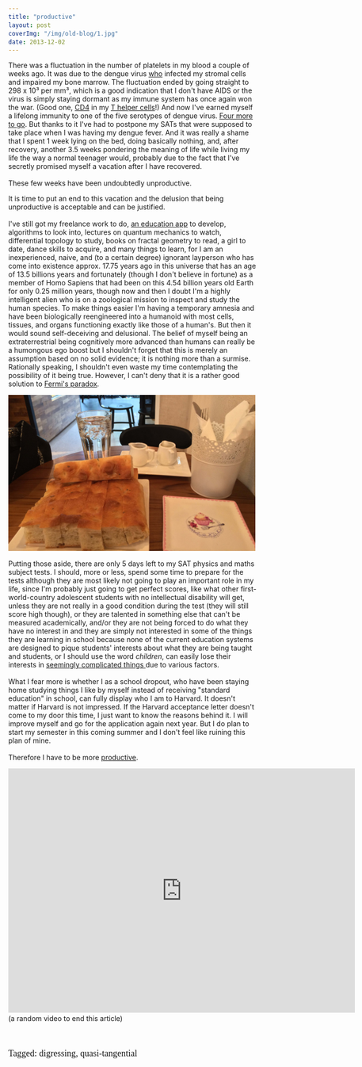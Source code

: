 ```yaml
---
title: "productive"
layout: post
coverImg: "/img/old-blog/1.jpg"
date: 2013-12-02
---
```


There was a fluctuation in the number of platelets in my blood a couple of weeks ago. It was due to the dengue virus <a href="http://english.stackexchange.com/q/140399/38108">who</a> infected my stromal cells and impaired my bone marrow. The fluctuation ended by going straight to 298 x 10&sup3; per mm&sup3;, which is a good indication that I don't have AIDS or the virus is simply staying dormant as my immune system has once again won the war. (Good one, <a href="http://en.wikipedia.org/wiki/CD4">CD4</a> in my <a href="http://en.wikipedia.org/wiki/T_helper_cell">T helper cells</a>!) And now I've earned myself a lifelong immunity to one of the five serotypes of dengue virus. <a href="http://en.wikipedia.org/wiki/Dengue_virus">Four more to go</a>. But thanks to it I've had to postpone my SATs that were supposed to take place when I was having my dengue fever. And it was really a shame that I spent 1 week lying on the bed, doing basically nothing, and, after recovery, another 3.5 weeks pondering the meaning of life while living my life the way a normal teenager would, probably due to the fact that I've secretly promised myself a vacation after I have recovered.
<br><br>
These few weeks have been undoubtedly unproductive.

It is time to put an end to this vacation and the delusion that being unproductive is acceptable and can be justified.
<br><br>
I've still got my freelance work to do, <a href="https://www.facebook.com/M.byArch">an education app</a> to develop, algorithms to look into, lectures on quantum mechanics to watch, differential topology to study, books on fractal geometry to read, a girl to date, dance skills to acquire, and many things to learn, for I am an inexperienced, naive, and (to a certain degree) ignorant layperson who has come into existence approx. 17.75 years ago in this universe that has an age of 13.5 billions years and fortunately (though I don't believe in fortune) as a member of Homo Sapiens that had been on this 4.54 billion years old Earth for only 0.25 million years, though now and then I doubt I'm a highly intelligent alien who is on a zoological mission to inspect and study the human species. To make things easier I'm having a temporary amnesia and have been biologically reengineered into a humanoid with most cells, tissues, and organs functioning exactly like those of a human's. But then it would sound self-deceiving and delusional. The belief of myself being an extraterrestrial being cognitively more advanced than humans can really be a humongous ego boost but I shouldn't forget that this is merely an assumption based on no solid evidence; it is nothing more than a surmise. Rationally speaking, I shouldn't even waste my time contemplating the possibility of it being true. However, I can't deny that it is a rather good solution to <a href="http://en.wikipedia.org/wiki/Fermi_paradox">Fermi's paradox</a>.

<div class="picture in">
<img src="/img/old-blog/food.jpg" style="max-width:99%">
</div>

Putting those aside, there are only 5 days left to my SAT physics and maths subject tests. I should, more or less, spend some time to prepare for the tests although they are most likely not going to play an important role in my life, since I'm probably just going to get perfect scores, like what other first-world-country adolescent students with no intellectual disability will get, unless they are not really in a good condition during the test (they will still score high though), or they are talented in something else that can't be measured academically, and/or they are not being forced to do what they have no interest in and they are simply not interested in some of the things they are learning in school because none of the current education systems are designed to pique students' interests about what they are being taught and students, or I should use the word <i>children</i>, can easily lose their interests in <a href="http://en.wikipedia.org/wiki/Quantum_field_theory"> seemingly complicated things </a> due to various factors.
<br><br>
What I fear more is whether I as a school dropout, who have been staying home studying things I like by myself instead of receiving "standard education" in school, can fully display who I am to Harvard. It doesn't matter if Harvard is not impressed. If the Harvard acceptance letter doesn't come to my door this time, I just want to know the reasons behind it. I will improve myself and go for the application again next year. But I do plan to start my semester in this coming summer and I don't feel like ruining this plan of mine.
<br><br>
Therefore I have to be more <a href="http://www.youtube.com/watch?v=lHfjvYzr-3g">productive</a>.

<div class="vid">
<iframe width="700" height="493" src="http://www.youtube.com/embed/aQeIDhz-_eg?rel=0" frameborder="0" allowfullscreen></iframe>
</div>
(a random video to end this article)
<br><br><br>

<p style="font-size:18px; font-family: 'Times New Roman';">Tagged: digressing, quasi-tangential</p>
